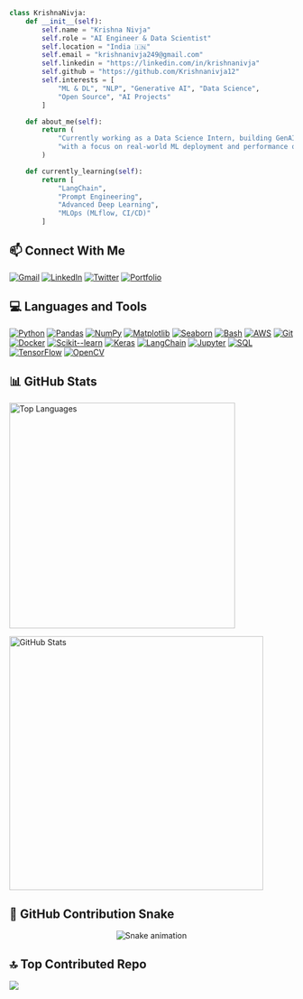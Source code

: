 ```python
class KrishnaNivja:
    def __init__(self):
        self.name = "Krishna Nivja"
        self.role = "AI Engineer & Data Scientist"
        self.location = "India 🇮🇳"
        self.email = "krishnanivja249@gmail.com"
        self.linkedin = "https://linkedin.com/in/krishnanivja"
        self.github = "https://github.com/Krishnanivja12"
        self.interests = [
            "ML & DL", "NLP", "Generative AI", "Data Science",
            "Open Source", "AI Projects"
        ]

    def about_me(self):
        return (
            "Currently working as a Data Science Intern, building GenAI and LLM-based solutions "
            "with a focus on real-world ML deployment and performance optimization."
        )

    def currently_learning(self):
        return [
            "LangChain", 
            "Prompt Engineering", 
            "Advanced Deep Learning", 
            "MLOps (MLflow, CI/CD)"
        ]
```
## 📫 Connect With Me

[![Gmail](https://img.shields.io/badge/Gmail-Email-%23D14836?style=flat-square&logo=gmail&logoColor=white)](mailto:krishnanivja249@gmail.com)
[![LinkedIn](https://img.shields.io/badge/LinkedIn-Connect-%230077B5.svg?style=flat-square&logo=linkedin&logoColor=white)](https://www.linkedin.com/in/krishnanivja/)
[![Twitter](https://img.shields.io/badge/X-Follow-%23000000.svg?style=flat-square&logo=x&logoColor=white)](https://twitter.com/nivja13838)
[![Portfolio](https://img.shields.io/badge/Portfolio-Visit-%23purple?style=flat-square&logo=vercel&logoColor=white)](https://portfolio-website-two-coral-71.vercel.app)

## 💻 Languages and Tools

[![Python](https://img.shields.io/badge/Python-3776AB?style=for-the-badge&logo=python&logoColor=white)](https://www.python.org)
[![Pandas](https://img.shields.io/badge/Pandas-150458?style=for-the-badge&logo=pandas&logoColor=white)](https://pandas.pydata.org/)
[![NumPy](https://img.shields.io/badge/NumPy-013243?style=for-the-badge&logo=numpy&logoColor=white)](https://numpy.org/)
[![Matplotlib](https://img.shields.io/badge/Matplotlib-11557C?style=for-the-badge&logo=python&logoColor=white)](https://matplotlib.org/)
[![Seaborn](https://img.shields.io/badge/Seaborn-3776AB?style=for-the-badge&logo=python&logoColor=white)](https://seaborn.pydata.org/)
[![Bash](https://img.shields.io/badge/Bash-4EAA25?style=for-the-badge&logo=gnu-bash&logoColor=white)](https://www.gnu.org/software/bash/)
[![AWS](https://img.shields.io/badge/AWS-FF9900?style=for-the-badge&logo=amazon-aws&logoColor=white)](https://aws.amazon.com/)
[![Git](https://img.shields.io/badge/Git-F05032?style=for-the-badge&logo=git&logoColor=white)](https://git-scm.com/)
[![Docker](https://img.shields.io/badge/Docker-2496ED?style=for-the-badge&logo=docker&logoColor=white)](https://www.docker.com/)
[![Scikit--learn](https://img.shields.io/badge/Scikit--learn-F7931E?style=for-the-badge&logo=scikit-learn&logoColor=white)](https://scikit-learn.org/)
[![Keras](https://img.shields.io/badge/Keras-D00000?style=for-the-badge&logo=keras&logoColor=white)](https://keras.io/)
[![LangChain](https://img.shields.io/badge/LangChain-0052CC?style=for-the-badge&logo=python&logoColor=white)](https://www.langchain.com/)
[![Jupyter](https://img.shields.io/badge/Jupyter-F37626?style=for-the-badge&logo=jupyter&logoColor=white)](https://jupyter.org/)
[![SQL](https://img.shields.io/badge/SQL-003B57?style=for-the-badge&logo=sqlite&logoColor=white)](https://www.w3schools.com/sql/)
[![TensorFlow](https://img.shields.io/badge/TensorFlow-FF6F00?style=for-the-badge&logo=tensorflow&logoColor=white)](https://www.tensorflow.org/)
[![OpenCV](https://img.shields.io/badge/OpenCV-5C3EE8?style=for-the-badge&logo=opencv&logoColor=white)](https://opencv.org/)

## 📊 GitHub Stats

<p align="left">
  <!-- 🧠 Top Languages -->
  <img 
    src="https://github-readme-stats.vercel.app/api/top-langs/?username=krishnanivja12&layout=compact&langs_count=6&theme=tokyonight&bg_color=00000000" 
    alt="Top Languages"
    width="400px"
  />
  <br/>

  <!-- 🛠 GitHub Stats -->
  <img 
    src="https://github-readme-stats.vercel.app/api?username=krishnanivja12&show_icons=true&count_private=true&theme=tokyonight&bg_color=00000000"
    alt="GitHub Stats"
    width="450px"
  />
  <br/>



<h2 align="left">🐍 GitHub Contribution Snake</h2>

<div align="center">
  <img src="https://profile-readme-generator.com/assets/snake.svg" alt="Snake animation" />
</div>

## 🔝 Top Contributed Repo

![](https://github-contributor-stats.vercel.app/api?username=Krishnanivja12&limit=5&theme=tokyonight&combine_all_yearly_contributions=true)





